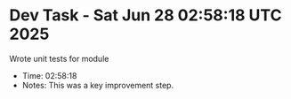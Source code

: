 # Dev Task - Sat Jun 28 02:58:18 UTC 2025
Wrote unit tests for module
- Time: 02:58:18
- Notes: This was a key improvement step.

